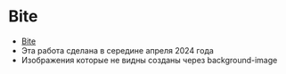 # Bite
- [Bite](https://iwadi.github.io/Bite/)
- Эта работа сделана в середине апреля 2024 года
- Изображения которые не видны созданы через background-image
